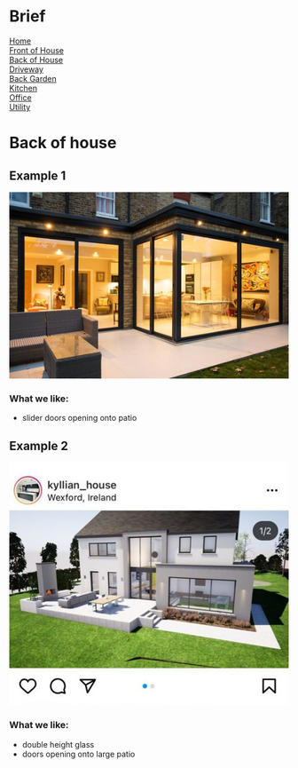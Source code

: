 
# Brief
[Home](brief.md) <br/>
[Front of House](front.md) <br/>
[Back of House](back.md) <br/>
[Driveway](driveway.md) <br/>
[Back Garden](garden.md) <br/>
[Kitchen](kitchen.md) <br/>
[Office](office.md) <br/>
[Utility](utility.md) <br/>

# Back of house 

## Example 1
![House 1](images/back/1.jpeg "1")

### What we like:
- slider doors opening onto patio

## Example 2
![House 2](images/back/3.jpeg "2")

### What we like:
- double height glass
- doors opening onto large patio
